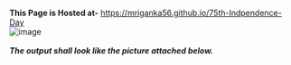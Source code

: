 <b>This Page is Hosted at-</b> https://mriganka56.github.io/75th-Indpendence-Day <br>
![image](https://user-images.githubusercontent.com/93525552/185730277-bc4f3450-4b8b-4819-8667-eca501792f6e.png)<br>
<br><b><i>The output shall look like the picture attached below.</b></i>
